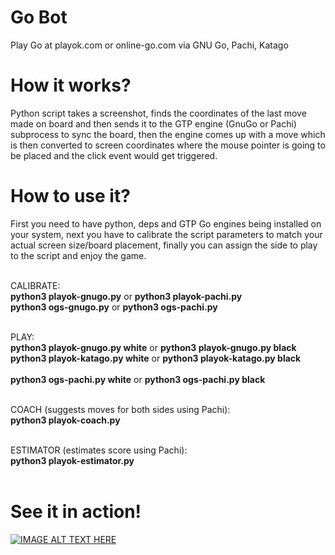# Go Bot
Play Go at playok.com or online-go.com via GNU Go, Pachi, Katago

# How it works?
Python script takes a screenshot, finds the coordinates of
the last move made on board and then sends it to the GTP engine
(GnuGo or Pachi) subprocess to sync the board, then the engine
comes up with a move which is then converted to screen coordinates
where the mouse pointer is going to be placed and the click event
would get triggered.

# How to use it?
First you need to have python, deps and GTP Go engines being
installed on your system, next you have to calibrate the script
parameters to match your actual screen size/board placement,
finally you can assign the side to play to the script and enjoy
the game.<br><br>

CALIBRATE:<br>
<strong>python3 playok-gnugo.py</strong> or <strong>python3 playok-pachi.py</strong><br>
<strong>python3 ogs-gnugo.py</strong> or <strong>python3 ogs-pachi.py</strong><br><br>

PLAY:<br>
<strong>python3 playok-gnugo.py white</strong> or <strong>python3 playok-gnugo.py black</strong><br>
<strong>python3 playok-katago.py white</strong> or <strong>python3 playok-katago.py black</strong><br><br>
<strong>python3 ogs-pachi.py white</strong> or <strong>python3 ogs-pachi.py black</strong><br><br>

COACH (suggests moves for both sides using Pachi):<br>
<strong>python3 playok-coach.py</strong><br><br>

ESTIMATOR (estimates score using Pachi):<br>
<strong>python3 playok-estimator.py</strong><br><br>

# See it in action!
[![IMAGE ALT TEXT HERE](https://img.youtube.com/vi/5jhJwHxAY_w/0.jpg)](https://www.youtube.com/watch?v=5jhJwHxAY_w&list=PLmN0neTso3JzeA6ZcZ_yvgOr-cUPL5eXN)
